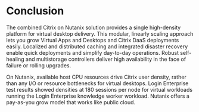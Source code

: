 # Conclusion

The combined Citrix on Nutanix solution provides a single high-density platform for virtual desktop delivery. This modular, linearly scaling approach lets you grow Virtual Apps and Desktops and Citrix DaaS deployments easily. Localized and distributed caching and integrated disaster recovery enable quick deployments and simplify day-to-day operations. Robust self-healing and multistorage controllers deliver high availability in the face of failure or rolling upgrades.

On Nutanix, available host CPU resources drive Citrix user density, rather than any I/O or resource bottlenecks for virtual desktops. Login Enterprise test results showed densities at 180 sessions per node for virtual workloads running the Login Enterprise knowledge worker workload. Nutanix offers a pay-as-you grow model that works like public cloud.